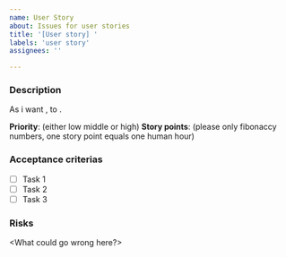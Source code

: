 ```yaml
---
name: User Story
about: Issues for user stories
title: '[User story] '
labels: 'user story'
assignees: ''

---
```

### Description
As <Role> i want <feauture>, to <use case>.

**Priority**: (either low middle or high)
**Story points**: (please only fibonaccy numbers, one story point equals one human hour)
### Acceptance criterias
- [ ] Task 1
- [ ] Task 2
- [ ] Task 3

### Risks
<What could go wrong here?>